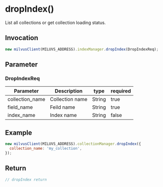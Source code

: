 # dropIndex()
List all collections or get collection loading status.

## Invocation 
```javascript
new milvusClient(MILUVS_ADDRESS).indexManager.dropIndex(DropIndexReq);
```

## Parameter
### DropIndexReq
| Parameter       | Description     | type   | required |
| --------------- | --------------- | ------ | -------- |
| collection_name | Collection name | String | true     |
| field_name      | Feild name      | String | true     |
| index_name      | Index name      | String | false    |

## Example
```javascript
new milvusClient(MILUVS_ADDRESS).collectionManager.dropIndex({
  collection_name: 'my_collection',
});

```
## Return
```javascript
// dropIndex return
```
